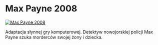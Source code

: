 Max Payne 2008 
=============
[![Max Payne 2008 ](http://vidos.pl/images/player.gif)](http://vidos.pl/max-payne-2008)

 Adaptacja słynnej gry komputerowej. Detektyw nowojorskiej policji Max Payne szuka morderców swojej żony i dziecka.
